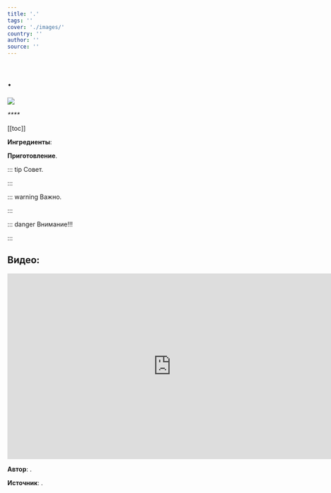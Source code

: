 ```yaml
---
title: '.'
tags: ''
cover: './images/'
country: ''
author: ''
source: ''
---
```


# .

![](./images/ '')

_****_

[[toc]]

**Ингредиенты**:


**Приготовление**.


::: tip Совет.

:::

::: warning Важно.

:::

::: danger Внимание!!!

:::

## Видео:

<iframe width="740" height="420" src="http://www.youtube.com/embed/" frameborder="0" allowfullscreen></iframe>

**Автор**: .

**Источник**: .
